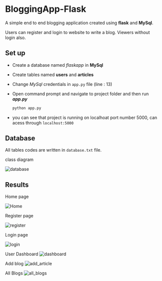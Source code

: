 # BloggingApp-Flask
A simple end to end blogging application created using **flask** and **MySql**.

Users can register and login to website to write a blog. Viewers without login also.

## Set up
- Create a database named *flaskapp* in **MySql**
- Create tables named **users** and **articles**
- Change *MySql* credentials in ```app.py``` file (line : 13)
- Open command prompt and navigate to project folder and then run ***app.py***

  ```bash
  python app.py
  ```
  
 
- you can see that project is running on localhoat port number 5000, can acess through ```localhost:5000```

## Database
All tables codes are written in ```database.txt``` file.

class diagram

![database](https://github.com/manideep03/BloggingApp-Flask/blob/main/imgs/database_class.png)


## Results

Home page

![Home](https://github.com/manideep03/BloggingApp-Flask/blob/main/imgs/home.png)

Register page

![register](https://github.com/manideep03/BloggingApp-Flask/blob/main/imgs/register.png)

Login page

![login](https://github.com/manideep03/BloggingApp-Flask/blob/main/imgs/login.png)

User Dashboard
![dashboard](https://github.com/manideep03/BloggingApp-Flask/blob/main/imgs/dashboard.png)

Add blog
![add_article](https://github.com/manideep03/BloggingApp-Flask/blob/main/imgs/add_blog.png)

All Blogs 
![all_blogs](https://github.com/manideep03/BloggingApp-Flask/blob/main/imgs/all_blogs.png)

